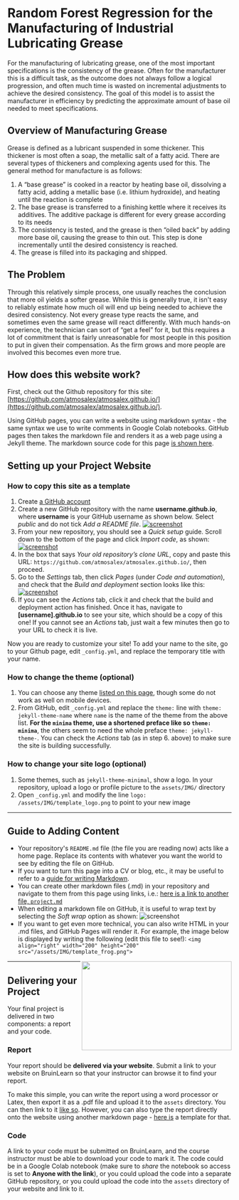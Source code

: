 # Random Forest Regression for the Manufacturing of Industrial Lubricating Grease


For the manufacturing of lubricating grease, one of the most important specifications is the consistency of the grease. Often for the manufacturer this is a difficult task, as the outcome does not always follow a logical progression, and often much time is wasted on incremental adjustments to achieve the desired consistency. The goal of this model is to assist the manufacturer in efficiency by predicting the approximate amount of base oil needed to meet specifications.

## Overview of Manufacturing Grease
Grease is defined as a lubricant suspended in some thickener. This thickener is most often a soap, the metallic salt of a fatty acid. There are several types of thickeners and complexing agents used for this. The general method for manufacture is as follows: 
1.	A “base grease” is cooked in a reactor by heating base oil, dissolving a fatty acid, adding a metallic base (i.e. lithium hydroxide), and heating until the reaction is complete
2.	The base grease is transferred to a finishing kettle where it receives its additives. The additive package is different for every grease according to its needs
3.	The consistency is tested, and the grease is then “oiled back” by adding more base oil, causing the grease to thin out. This step is done incrementally until the desired consistency is reached.
4.	The grease is filled into its packaging and shipped.

## The Problem
Through this relatively simple process, one usually reaches the conclusion that more oil yields a softer grease. While this is generally true, it isn't easy to reliably estimate how much oil will end up being needed to achieve the desired consistency. Not every grease type reacts the same, and sometimes even the same grease will react differently. With much hands-on experience, the technician can sort of “get a feel” for it, but this requires a lot of commitment that is fairly unreasonable for most people in this position to put in given their compensation. As the firm grows and more people are involved this becomes even more true.



## How does this website work?

First, check out the Github repository for this site: [https://github.com/atmosalex/atmosalex.github.io/](https://github.com/atmosalex/atmosalex.github.io/).

Using GitHub pages, you can write a website using markdown syntax - the same syntax we use to write comments in Google Colab notebooks. GitHub pages then takes the markdown file and renders it as a web page using a Jekyll theme. The markdown source code for this page [is shown here](https://github.com/atmosalex/atmosalex.github.io/blob/main/README.md?plain=1).

## Setting up your Project Website

### How to copy this site as a template
1. Create [a GitHub account](https://github.com/)
2.	Create a new GitHub repository with the name **username.github.io**, where **username** is your GitHub username as shown below. Select *public* and do not tick *Add a README file*. [![screenshot][1]][1]
3.	From your new repository, you should see a *Quick setup* guide. Scroll down to the bottom of the page and click *Import code*, as shown: [![screenshot][2]][2]
4.	In the box that says *Your old repository’s clone URL*, copy and paste this URL: `https://github.com/atmosalex/atmosalex.github.io/`, then proceed.
5.	Go to the *Settings* tab, then click *Pages* (under *Code and automation*), and check that the *Build and deployment* section looks like this: [![screenshot][3]][3]
6.	If you can see the *Actions* tab, click it and check that the build and deployment action has finished. Once it has, navigate to **[username].github.io** to see your site, which should be a copy of this one! If you cannot see an *Actions* tab, just wait a few minutes then go to your URL to check it is live.

Now you are ready to customize your site! To add your name to the site, go to your Github page, edit `_config.yml`, and replace the temporary title with your name.

[1]: /assets/IMG/instr_create.png
[2]: /assets/IMG/instr_import.png
[3]: /assets/IMG/instr_bd.png

### How to change the theme (optional)
1.	You can choose any theme [listed on this page](https://pages.github.com/themes/), though some do not work as well on mobile devices.
2.	From GitHub, edit `_config.yml` and replace the `theme:` line with `theme: jekyll-theme-name` where `name` is the name of the theme from the above list. **For the `minima` theme, use a shortened preface like so `theme: minima`**, the others seem to need the whole preface `theme: jekyll-theme-`. You can check the *Actions* tab (as in step 6. above) to make sure the site is building successfully.

### How to change your site logo (optional)
1. Some themes, such as `jekyll-theme-minimal`, show a logo. In your repository, upload a logo or profile picture to the `assets/IMG/` directory
2. Open `_config.yml` and modify the line `logo: /assets/IMG/template_logo.png` to point to your new image

***

## Guide to Adding Content
* Your repository's `README.md` file (the file you are reading now) acts like a home page. Replace its contents with whatever you want the world to see by editing the file on GitHub.
* If you want to turn this page into a CV or blog, etc., it may be useful to refer to a [guide for writing Markdown](https://www.markdownguide.org/basic-syntax/).
* You can create other markdown files (.md) in your repository and navigate to them from this page using links, i.e.: [here is a link to another file, `project.md`](project.md)
* When editing a markdown file on GitHub, it is useful to wrap text by selecting the *Soft wrap* option as shown: ![screenshot](/assets/IMG/instr_wrap.png)
* If you want to get even more technical, you can also write HTML in your .md files, and GitHub Pages will render it. For example, the image below is displayed by writing the following (edit this file to see!): `<img align="right" width="200" height="200" src="/assets/IMG/template_frog.png">`
<img align="right" width="337" height="200" src="/assets/IMG/template_frog.png"> 

***

## Delivering your Project

Your final project is delivered in two components: a report and your code.

### Report

Your report should be **delivered via your website**. Submit a link to your website on BruinLearn so that your instructor can browse it to find your report. 

To make this simple, you can write the report using a word processor or Latex, then export it as a .pdf file and upload it to the `assets` directory. You can then link to it [like so](/assets/project_demo.pdf). However, you can also type the report directly onto the website using another markdown page - [here is](/project.md) a template for that.

### Code

A link to your code must be submitted on BruinLearn, and the course instructor must be able to download your code to mark it. The code could be in a Google Colab notebook (make sure to *share* the notebook so access is set to **Anyone with the link**), or you could upload the code into a separate GitHub repository, or you could upload the code into the `assets` directory of your website and link to it. 
